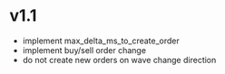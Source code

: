 # v1.1
* implement max_delta_ms_to_create_order
* implement buy/sell order change
* do not create new orders on wave change direction
